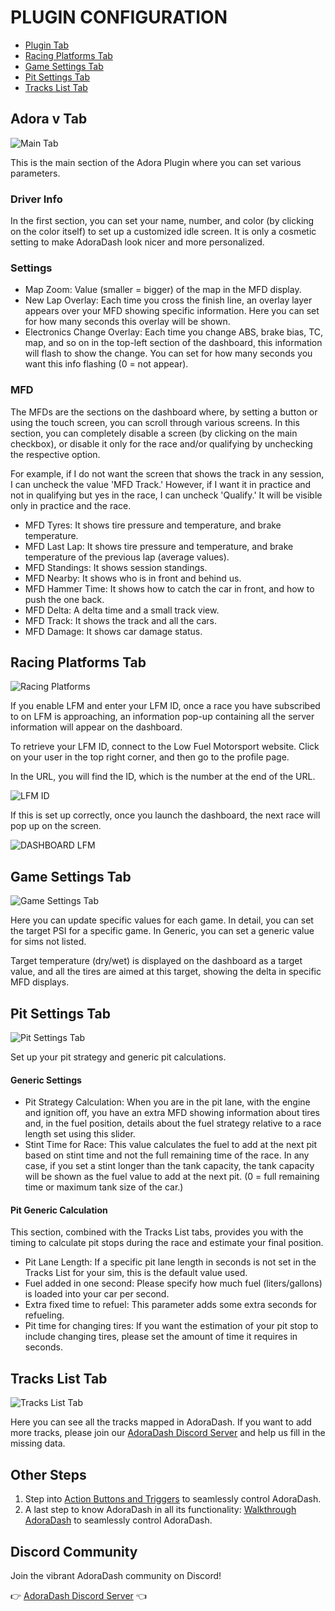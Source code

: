 # PLUGIN CONFIGURATION
- [Plugin Tab](#adora-v-tab)
- [Racing Platforms Tab](#racing-platforms-tab)
- [Game Settings Tab](#game-settings-tab)
- [Pit Settings Tab](#pit-settings-tab)
- [Tracks List Tab](#track-list-tab)

## Adora v Tab
![Main Tab](/src/images/docs/plugin.jpg)

This is the main section of the Adora Plugin where you can set various parameters.
### Driver Info
In the first section, you can set your name, number, and color (by clicking on the color itself) to set up a customized idle screen.
It is only a cosmetic setting to make AdoraDash look nicer and more personalized.

### Settings
- Map Zoom: Value (smaller = bigger) of the map in the MFD display.
- New Lap Overlay: Each time you cross the finish line, an overlay layer appears over your MFD showing specific information. Here you can set for how many seconds this overlay will be shown.
- Electronics Change Overlay: Each time you change ABS, brake bias, TC, map, and so on in the top-left section of the dashboard, this information will flash to show the change.  You can set for how many seconds you want this info flashing (0 = not appear).
### MFD
The MFDs are the sections on the dashboard where, by setting a button or using the touch screen, you can scroll through various screens.
In this section, you can completely disable a screen (by clicking on the main checkbox), or disable it only for the race and/or qualifying by unchecking the respective option.

For example, if I do not want the screen that shows the track in any session, I can uncheck the value 'MFD Track.'
However, if I want it in practice and not in qualifying but yes in the race, I can uncheck 'Qualify.'
It will be visible only in practice and the race.
- MFD Tyres: It shows tire pressure and temperature, and brake temperature.
- MFD Last Lap: It shows tire pressure and temperature, and brake temperature of the previous lap (average values).
- MFD Standings: It shows session standings.
- MFD Nearby: It shows who is in front and behind us.
- MFD Hammer Time: It shows how to catch the car in front, and how to push the one back.
- MFD Delta: A delta time and a small track view.
- MFD Track: It shows the track and all the cars.
- MFD Damage: It shows car damage status.


## Racing Platforms Tab
![Racing Platforms](/src/images/docs/racing_platform.jpg)

If you enable LFM and enter your LFM ID, once a race you have subscribed to on LFM is approaching, an information pop-up containing all the server information will appear on the dashboard.

To retrieve your LFM ID, connect to the Low Fuel Motorsport website. Click on your user in the top right corner, and then go to the profile page.

In the URL, you will find the ID, which is the number at the end of the URL.


![LFM ID](/src/images/docs/plugin/lfm_id.jpg)


If this is set up correctly, once you launch the dashboard, the next race will pop up on the screen.

![DASHBOARD LFM](/src/images/docs/dashboard/lfm_next_race.jpg)

## Game Settings Tab
![Game Settings Tab](/src/images/docs/plugin/game_settings.jpg)

Here you can update specific values for each game.
In detail, you can set the target PSI for a specific game.
In Generic, you can set a generic value for sims not listed.

Target temperature (dry/wet) is displayed on the dashboard as a target value, and all the tires are aimed at this target, showing the delta in specific MFD displays.

## Pit Settings Tab
![Pit Settings Tab](/src/images/docs/plugin/pit_settings.jpg)

Set up your pit strategy and generic pit calculations.
#### Generic Settings
- Pit Strategy Calculation: When you are in the pit lane, with the engine and ignition off, you have an extra MFD showing information about tires and, in the fuel position, details about the fuel strategy relative to a race length set using this slider.
- Stint Time for Race: This value calculates the fuel to add at the next pit based on stint time and not the full remaining time of the race. In any case, if you set a stint longer than the tank capacity, the tank capacity will be shown as the fuel value to add at the next pit. (0 = full remaining time or maximum tank size of the car.)
#### Pit Generic Calculation
This section, combined with the Tracks List tabs, provides you with the timing to calculate pit stops during the race and estimate your final position.
- Pit Lane Length: If a specific pit lane length in seconds is not set in the Tracks List for your sim, this is the default value used.
- Fuel added in one second: Please specify how much fuel (liters/gallons) is loaded into your car per second.
- Extra fixed time to refuel: This parameter adds some extra seconds for refueling.
- Pit time for changing tires: If you want the estimation of your pit stop to include changing tires, please set the amount of time it requires in seconds.

## Tracks List Tab
![Tracks List Tab](/src/images/docs/plugin/tracks.jpg)

Here you can see all the tracks mapped in AdoraDash. If you want to add more tracks, please join our [AdoraDash Discord Server](https://discord.gg/2yNzuRc62S) and help us fill in the missing data.

## Other Steps
1. Step into [Action Buttons and Triggers](triggers.md) to seamlessly control AdoraDash.
2. A last step to know AdoraDash in all its functionality: [Walkthrough AdoraDash](walkthrough.md) to seamlessly control AdoraDash.

## Discord Community
Join the vibrant AdoraDash community on Discord!

👉 [AdoraDash Discord Server](https://discord.gg/2yNzuRc62S) 👈
